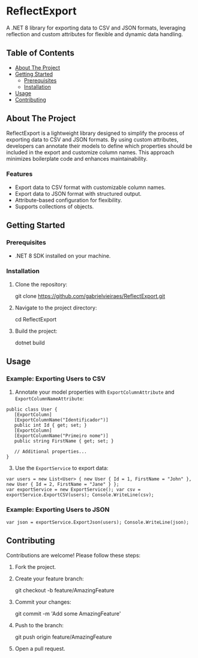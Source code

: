 # ReflectExport

A .NET 8 library for exporting data to CSV and JSON formats, leveraging reflection and custom attributes for flexible and dynamic data handling.

## Table of Contents

- [About The Project](#about-the-project)
- [Getting Started](#getting-started)
  - [Prerequisites](#prerequisites)
  - [Installation](#installation)
- [Usage](#usage)
- [Contributing](#contributing)

## About The Project

ReflectExport is a lightweight library designed to simplify the process of exporting data to CSV and JSON formats. By using custom attributes, developers can annotate their models to define which properties should be included in the export and customize column names. This approach minimizes boilerplate code and enhances maintainability.

### Features

- Export data to CSV format with customizable column names.
- Export data to JSON format with structured output.
- Attribute-based configuration for flexibility.
- Supports collections of objects.

## Getting Started

### Prerequisites

- .NET 8 SDK installed on your machine.

### Installation

1. Clone the repository:

   git clone https://github.com/gabrielvieiraes/ReflectExport.git

2. Navigate to the project directory:
   
   cd ReflectExport

3. Build the project:
   
   dotnet build


## Usage

### Example: Exporting Users to CSV

1. Annotate your model properties with `ExportColumnAttribute` and `ExportColumnNameAttribute`:
```
public class User {
   [ExportColumn]
   [ExportColumnName("Identificador")]
   public int Id { get; set; }
   [ExportColumn]
   [ExportColumnName("Primeiro nome")]
   public string FirstName { get; set; }

   // Additional properties...
}
```
3. Use the `ExportService` to export data:
```
var users = new List<User> { new User { Id = 1, FirstName = "John" }, new User { Id = 2, FirstName = "Jane" } };
var exportService = new ExportService(); var csv = exportService.ExportCSV(users); Console.WriteLine(csv);
```

### Example: Exporting Users to JSON
```
var json = exportService.ExportJson(users); Console.WriteLine(json);
```

## Contributing

Contributions are welcome! Please follow these steps:

1. Fork the project.
2. Create your feature branch:
   
	git checkout -b feature/AmazingFeature

3. Commit your changes:
   
	git commit -m 'Add some AmazingFeature'

4. Push to the branch:
	
	git push origin feature/AmazingFeature

5. Open a pull request.
